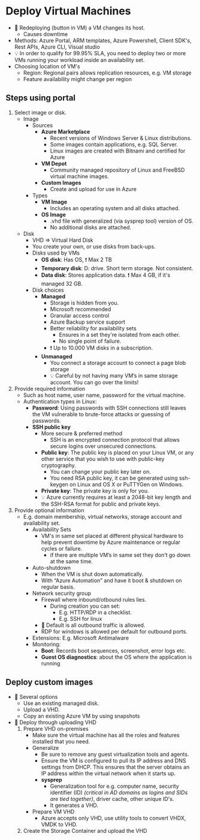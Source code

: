 # Deploy Virtual Machines

- 📝 Redeploying (button in VM) a VM changes its host.
  - Causes downtime
- Methods: Azure Portal, ARM templates, Azure Powershell, Client SDK's, Rest APIs, Azure CLI, Visual studio
- 💡 In order to qualify for 99.95% SLA, you need to deploy two or more VMs running your workload inside an availability set.
- Choosing location of VM's
  - Region: Regional pairs allows replication resources, e.g. VM storage
  - Feature availability might change per region

## Steps using portal

1. Select image or disk.
    - Image
      - Sources
        - **Azure Marketplace**
          - Recent versions of Windows Server & Linux distributions.
          - Some images contain applications, e.g. SQL Server.
          - Linux images are created with Bitnami and certified for Azure
        - **VM Depot**
          - Community managed repository of Linux and FreeBSD virtual machine images.
        - **Custom Images**
          - Create and upload for use in Azure
      - Types
        - **VM Image**
          - Includes an operating system and all disks attached.
        - **OS Image**
          - .vhd file with generalized (via sysprep tool) version of OS.
          - No additional disks are attached.
    - Disk
      - VHD => Virtual Hard Disk
      - You create your own, or use disks from back-ups.
      - Disks used by VMs
        - **OS disk**: Has OS, ❗ Max 2 TB
        - **Temporary disk**: D: drive. Short term storage. Not consistent.
        - **Data disk**: Stores application data. ❗ Max 4 GB, if it's managed 32 GB.
      - Disk choices
        - **Managed**
          - Storage is hidden from you.
          - Microsoft recommended
          - Granular access control
          - Azure Backup service support
          - Better reliability for availability sets
            - Ensures in a set they're isolated from each other.
            - No single point of failure.
          - ❗ Up to 10.000 VM disks in a subscription.
        - **Unmanaged**
          - You connect a storage account to connect a page blob storage
          - 💡 Careful by not having many VM’s in same storage account. You can go over the limits!
2. Provide required information
    - Such as host name, user name, password for the virtual machine.
    - Authentication types in Linux:
      - **Password**: Using passwords with SSH connections still leaves the VM vulnerable to brute-force attacks or guessing of passwords.
      - **SSH public key**
        - More secure & preferred method
          - SSH is an encrypted connection protocol that allows secure logins over unsecured connections.
        - **Public key**: The public key is placed on your Linux VM, or any other service that you wish to use with public-key cryptography.
          - You can change your public key later on.
          - You need RSA public key, it can be generated using ssh-keygen on Linux and OS X or PuTTYGen on Windows.
        - **Private key**: The private key is only for you.
        - 💡 Azure currently requires at least a 2048-bit key length and the SSH-RSA format for public and private keys.
3. Provide optional information
    - E.g. domain membership, virtual networks, storage account and availability set.
      - Availability Sets
        - VM's in same set placed at different physical hardware to help prevent downtime by Azure maintenance or regular cycles or failure.
          - if there are multiple VM’s in same set they don’t go down at the same time.
      - Auto-shutdown
        - When the VM is shut down automatically.
        - With “Azure Automation” and have it boot & shutdown on regular basis.
      - Network security group
        - Firewall where inbound/otbound rules lies.
          - During creation you  can set:
            - E.g. HTTP/RDP in a checklist.
            - E.g. SSH for linux
        - 📝 Default is all outbound traffic is allowed.
        - RDP for windows is allowed per default for outbound ports.
      - Extensions: E.g. Microsoft Antimalware
      - Monitoring:
        - **Boot**: Records boot sequences, screenshot, error logs etc.
        - **Guest OS diagnostics**: about the OS where the application is running

## Deploy custom images

- 📝 Several options
  - Use an existing managed disk.
  - Upload a VHD.
  - Copy an existing Azure VM by using snapshots
- 📝 Deploy through uploading VHD
  1. Prepare VHD on-premises
     - Make sure the virtual machine has all the roles and features installed that you need.
     - Generalize
       - Be sure to remove any guest virtualization tools and agents.
       - Ensure the VM is configured to pull its IP address and DNS settings from DHCP. This ensures that the server obtains an IP address within the virtual network when it starts up.
       - **sysprep**
         - Generalization tool for e.g. computer name, security identifier (ID) *(critical in AD domains as logins and SIDs are tied together)*, driver cache, other unique ID's.
         - It generates a VHD.
     - Prepare VM VHD
       - Azure accepts only VHD, use utility tools to convert VHDX, VMDK to VHD.
  2. Create the Storage Container and upload the VHD
